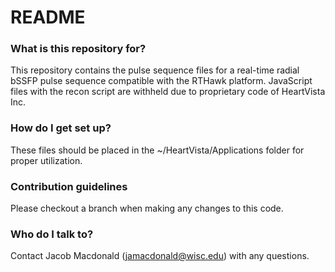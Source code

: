 # README #



### What is this repository for? ###

This repository contains the pulse sequence files for a real-time radial bSSFP pulse sequence compatible with the RTHawk platform. JavaScript files with the recon script are withheld due to proprietary code of HeartVista Inc.

### How do I get set up? ###

These files should be placed in the ~/HeartVista/Applications folder for proper utilization.

### Contribution guidelines ###

Please checkout a branch when making any changes to this code.

### Who do I talk to? ###

Contact Jacob Macdonald (jamacdonald@wisc.edu) with any questions.
